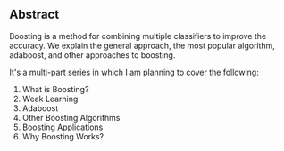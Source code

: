 ## Abstract

Boosting is a method for combining multiple classifiers to improve the accuracy. We explain the general approach, the most popular algorithm, adaboost, and other approaches to boosting.

It's a multi-part series in which I am planning to cover the following:

1. What is Boosting?
2. Weak Learning
3. Adaboost
4. Other Boosting Algorithms
5. Boosting Applications
6. Why Boosting Works?
